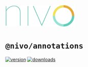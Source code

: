 <a href="https://nivo.rocks"><img alt="nivo" src="https://raw.githubusercontent.com/plouc/nivo/master/nivo.png" width="216" height="68"/></a>

# `@nivo/annotations`

[![version](https://img.shields.io/npm/v/@nivo/annotations?style=for-the-badge)](https://www.npmjs.com/package/@nivo/annotations)
[![downloads](https://img.shields.io/npm/dm/@nivo/annotations?style=for-the-badge)](https://www.npmjs.com/package/@nivo/annotations)
